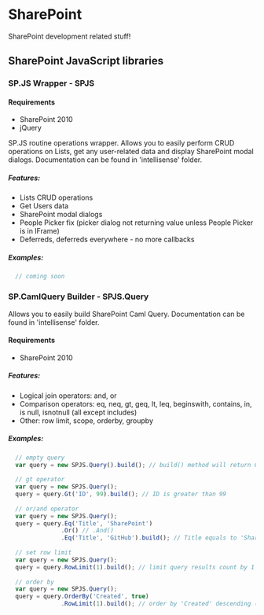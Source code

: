 # SharePoint
SharePoint development related stuff!

## SharePoint JavaScript libraries

### SP.JS Wrapper - SPJS
#### Requirements
* SharePoint 2010
* jQuery

SP.JS routine operations wrapper.
Allows you to easily perform CRUD operations on Lists, get any user-related data and display SharePoint modal dialogs.
Documentation can be found in 'intellisense' folder.

##### Features:
* Lists CRUD operations
* Get Users data
* SharePoint modal dialogs
* People Picker fix (picker dialog not returning value unless People Picker is in IFrame)
* Deferreds, deferreds everywhere - no more callbacks

##### Examples:
```JavaScript
  // coming soon
```

### SP.CamlQuery Builder - SPJS.Query
Allows you to easily build SharePoint Caml Query.
Documentation can be found in 'intellisense' folder.

#### Requirements
* SharePoint 2010

##### Features:
* Logical join operators: and, or
* Comparison operators: eq, neq, gt, geq, lt, leq, beginswith, contains, in, is null, isnotnull (all except includes)
* Other: row limit, scope, orderby, groupby

##### Examples:
```JavaScript
  // empty query
  var query = new SPJS.Query().build(); // build() method will return CAML Query as string
  
  // gt operator
  var query = new SPJS.Query();
  query = query.Gt('ID', 99).build(); // ID is greater than 99
  
  // or/and operator
  var query = new SPJS.Query();
  query = query.Eq('Title', 'SharePoint')
               .Or() // .And()
               .Eq('Title', 'GitHub').build(); // Title equals to 'SharePoint' or 'GitHub'
               
  // set row limit
  var query = new SPJS.Query(); 
  query = query.RowLimit(1).build(); // limit query results count by 1
  
  // order by
  var query = new SPJS.Query();
  query = query.OrderBy('Created', true)
               .RowLimit(1).build(); // order by 'Created' descending (second argument) nad limit query
```
